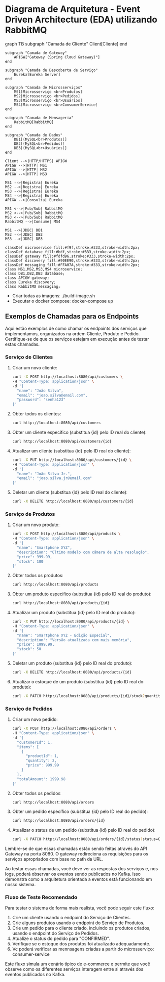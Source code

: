 # Diagrama de Arquitetura - Event Driven Architecture (EDA) utilizando RabbitMQ

graph TB
    subgraph "Camada de Cliente"
        Client[Cliente]
    end

    subgraph "Camada de Gateway"
        APIGW["Gateway (Spring Cloud Gateway)"]
    end

    subgraph "Camada de Descoberta de Serviço"
        Eureka[Eureka Server]
    end

    subgraph "Camada de Microsserviços"
        MS1[Microsserviço <br>Produtos]
        MS2[Microsserviço <br>Pedidos]
        MS3[Microsserviço <br>Usuários]
        MS4[Microsserviço <br>ConsumerService]
    end

    subgraph "Camada de Mensageria"
        RabbitMQ[RabbitMQ]
    end

    subgraph "Camada de Dados"
        DB1[(MySQL<br>Produtos)]
        DB2[(MySQL<br>Pedidos)]
        DB3[(MySQL<br>Usuários)]
    end

    Client -->|HTTP/HTTPS| APIGW
    APIGW -->|HTTP| MS1
    APIGW -->|HTTP| MS2
    APIGW -->|HTTP| MS3

    MS1 -->|Registra| Eureka
    MS2 -->|Registra| Eureka
    MS3 -->|Registra| Eureka
    MS4 -->|Registra| Eureka
    APIGW -->|Consulta| Eureka

    MS1 <-->|Pub/Sub| RabbitMQ
    MS2 <-->|Pub/Sub| RabbitMQ
    MS3 <-->|Pub/Sub| RabbitMQ
    RabbitMQ -->|Consume| MS4

    MS1 -->|JDBC| DB1
    MS2 -->|JDBC| DB2
    MS3 -->|JDBC| DB3

    classDef microservice fill:#f9f,stroke:#333,stroke-width:2px;
    classDef database fill:#bdf,stroke:#333,stroke-width:2px;
    classDef gateway fill:#fdfd96,stroke:#333,stroke-width:2px;
    classDef discovery fill:#90EE90,stroke:#333,stroke-width:2px;
    classDef messaging fill:#FFA07A,stroke:#333,stroke-width:2px;
    class MS1,MS2,MS3,MS4 microservice;
    class DB1,DB2,DB3 database;
    class APIGW gateway;
    class Eureka discovery;
    class RabbitMQ messaging;

- Criar todas as imagens: ./build-image.sh
- Executar o docker compose: docker-compose up

## Exemplos de Chamadas para os Endpoints

Aqui estão exemplos de como chamar os endpoints dos serviços que implementamos, organizados na ordem Cliente, Produto e Pedido. Certifique-se de que os serviços estejam em execução antes de testar estas chamadas.

### Serviço de Clientes

1. Criar um novo cliente:
   ```bash
   curl -X POST http://localhost:8080/api/customers \
   -H "Content-Type: application/json" \
   -d '{
     "name": "João Silva",
     "email": "joao.silva@email.com",
     "password": "senha123"
   }'
   ```

2. Obter todos os clientes:
   ```bash
   curl http://localhost:8080/api/customers
   ```

3. Obter um cliente específico (substitua {id} pelo ID real do cliente):
   ```bash
   curl http://localhost:8080/api/customers/{id}
   ```

4. Atualizar um cliente (substitua {id} pelo ID real do cliente):
   ```bash
   curl -X PUT http://localhost:8080/api/customers/{id} \
   -H "Content-Type: application/json" \
   -d '{
     "name": "João Silva Jr.",
     "email": "joao.silva.jr@email.com"
   }'
   ```

5. Deletar um cliente (substitua {id} pelo ID real do cliente):
   ```bash
   curl -X DELETE http://localhost:8080/api/customers/{id}
   ```

### Serviço de Produtos

1. Criar um novo produto:
   ```bash
   curl -X POST http://localhost:8080/api/products \
   -H "Content-Type: application/json" \
   -d '{
     "name": "Smartphone XYZ",
     "description": "Último modelo com câmera de alta resolução",
     "price": 999.99,
     "stock": 100
   }'
   ```

2. Obter todos os produtos:
   ```bash
   curl http://localhost:8080/api/products
   ```

3. Obter um produto específico (substitua {id} pelo ID real do produto):
   ```bash
   curl http://localhost:8080/api/products/{id}
   ```

4. Atualizar um produto (substitua {id} pelo ID real do produto):
   ```bash
   curl -X PUT http://localhost:8080/api/products/{id} \
   -H "Content-Type: application/json" \
   -d '{
     "name": "Smartphone XYZ - Edição Especial",
     "description": "Versão atualizada com mais memória",
     "price": 1099.99,
     "stock": 50
   }'
   ```

5. Deletar um produto (substitua {id} pelo ID real do produto):
   ```bash
   curl -X DELETE http://localhost:8080/api/products/{id}
   ```

6. Atualizar o estoque de um produto (substitua {id} pelo ID real do produto):
   ```bash
   curl -X PATCH http://localhost:8080/api/products/{id}/stock?quantity=20
   ```

### Serviço de Pedidos

1. Criar um novo pedido:
   ```bash
   curl -X POST http://localhost:8080/api/orders \
   -H "Content-Type: application/json" \
   -d '{
     "customerId": 1,
     "items": [
       {
         "productId": 1,
         "quantity": 2,
         "price": 999.99
       }
     ],
     "totalAmount": 1999.98
   }'
   ```

2. Obter todos os pedidos:
   ```bash
   curl http://localhost:8080/api/orders
   ```

3. Obter um pedido específico (substitua {id} pelo ID real do pedido):
   ```bash
   curl http://localhost:8080/api/orders/{id}
   ```

4. Atualizar o status de um pedido (substitua {id} pelo ID real do pedido):
   ```bash
   curl -X PATCH http://localhost:8080/api/orders/{id}/status?status=CONFIRMED
   ```

Lembre-se de que essas chamadas estão sendo feitas através do API Gateway na porta 8080. O gateway redireciona as requisições para os serviços apropriados com base no path da URL.

Ao testar essas chamadas, você deve ver as respostas dos serviços e, nos logs, poderá observar os eventos sendo publicados no Kafka. Isso demonstra como a arquitetura orientada a eventos está funcionando em nosso sistema.

### Fluxo de Teste Recomendado

Para testar o sistema de forma mais realista, você pode seguir este fluxo:

1. Crie um cliente usando o endpoint do Serviço de Clientes.
2. Crie alguns produtos usando o endpoint do Serviço de Produtos.
3. Crie um pedido para o cliente criado, incluindo os produtos criados, usando o endpoint do Serviço de Pedidos.
4. Atualize o status do pedido para "CONFIRMED".
5. Verifique se o estoque dos produtos foi atualizado adequadamente.
6. Vc poderá verificar as mennsagens criadas a partir do microsserviço: consumer-service

Este fluxo simula um cenário típico de e-commerce e permite que você observe como os diferentes serviços interagem entre si através dos eventos publicados no Kafka.

